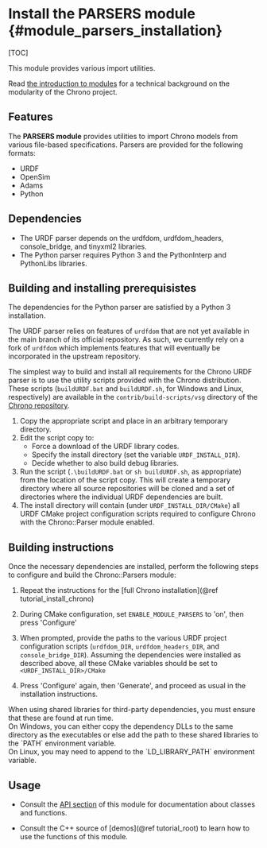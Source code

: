 Install the PARSERS module {#module_parsers_installation}
==========================

[TOC]

This module provides various import utilities.

Read [the introduction to modules](modularity.html) for a technical background on the modularity of the Chrono project.


## Features

The **PARSERS module** provides utilities to import Chrono models from various file-based specifications. Parsers are provided for the following formats:
- URDF
- OpenSim
- Adams
- Python


## Dependencies

- The URDF parser depends on the urdfdom, urdfdom_headers, console_bridge, and tinyxml2 libraries.
- The Python parser requires Python 3 and the PythonInterp and PythonLibs libraries.


## Building and installing prerequisistes

The dependencies for the Python parser are satisfied by a Python 3 installation.

The URDF parser relies on features of `urdfdom` that are not yet available in the main branch of its official repository. As such, we currently rely on a fork of `urdfdom` which implements features that will eventually be incorporated in the upstream repository.  

The simplest way to build and install all requirements for the Chrono URDF parser is to use the utility scripts provided with the Chrono distribution. 
These scripts (`buildURDF.bat` and `buildURDF.sh`, for Windows and Linux, respectively) are available in the `contrib/build-scripts/vsg` directory of the [Chrono repository](https://github.com/projectchrono/chrono/tree/main/contrib/build-scripts/urdf). 

1. Copy the appropriate script and place in an arbitrary temporary directory.
2. Edit the script copy to:
   - Force a download of the URDF library codes.
   - Specify the install directory (set the variable `URDF_INSTALL_DIR`).
   - Decide whether to also build debug libraries.
3. Run the script (`.\buildURDF.bat` or `sh buildURDF.sh`, as appropriate) from the location of the script copy. This will create a temporary directory where all source repositories will be cloned and a set of directories where the individual URDF dependencies are built.
4. The install directory will contain (under `URDF_INSTALL_DIR/CMake`) all URDF CMake project configuration scripts required to configure Chrono with the Chrono::Parser module enabled.


## Building instructions

Once the necessary dependencies are installed, perform the following steps to configure and build the Chrono::Parsers module:

1. Repeat the instructions for the [full Chrono installation](@ref tutorial_install_chrono)
   
2. During CMake configuration, set `ENABLE_MODULE_PARSERS` to 'on', then press 'Configure'

3. When prompted, provide the paths to the various URDF project configuration scripts (`urdfdom_DIR`, `urdfdom_headers_DIR`, and `console_bridge_DIR`). Assuming the dependencies were installed as described above, all these CMake variables should be set to `<URDF_INSTALL_DIR>/CMake`

4. Press 'Configure' again, then 'Generate', and proceed as usual in the installation instructions.


<div class="ce-warning">
When using shared libraries for third-party dependencies, you must ensure that these are found at run time.<br>
On Windows, you can either copy the dependency DLLs to the same directory as the executables or else add the path to these shared libraries to the `PATH` environment variable.<br>
On Linux, you may need to append to the `LD_LIBRARY_PATH` environment variable.
</div>


## Usage

- Consult the [API section](group__parsers__module.html) of this module for documentation about classes and functions.

- Consult the C++ source of [demos](@ref tutorial_root) to learn how to use the functions of this module.
